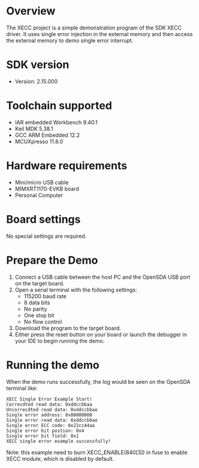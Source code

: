 Overview
========
The XECC project is a simple demonstration program of the SDK XECC driver. It uses single error injection in the external memory
and then access the external memory to demo single error interrupt.

SDK version
===========
- Version: 2.15.000

Toolchain supported
===================
- IAR embedded Workbench  9.40.1
- Keil MDK  5.38.1
- GCC ARM Embedded  12.2
- MCUXpresso  11.8.0

Hardware requirements
=====================
- Mini/micro USB cable
- MIMXRT1170-EVKB board
- Personal Computer

Board settings
==============
No special settings are required.

Prepare the Demo
================
1.  Connect a USB cable between the host PC and the OpenSDA USB port on the target board.
2.  Open a serial terminal with the following settings:
    - 115200 baud rate
    - 8 data bits
    - No parity
    - One stop bit
    - No flow control
3.  Download the program to the target board.
4.  Either press the reset button on your board or launch the debugger in your IDE to begin running the demo.

Running the demo
================
When the demo runs successfully, the log would be seen on the OpenSDA terminal like:

~~~~~~~~~~~~~~~~~~~~~~~~~~~~~~~~~~~~~~~~~
XECC Single Error Example Start!
Correcdted read data: 0xddccbbaa 
Uncorrecdted read data: 0xddccbbae 
Single error address: 0x80000000 
Single error read data: 0xddccbbae 
Single error ECC code: 0x22cc44aa 
Single error bit postion: 0x4 
Single error bit field: 0x1 
XECC single error example successfully!

~~~~~~~~~~~~~~~~~~~~~~~~~~~~~~~~~~~~~~~~~
Note: this example need to burn XECC_ENABLE(840[3]) in fuse to enable XECC module, which is disabled by default.
